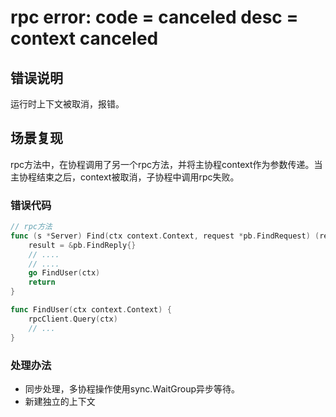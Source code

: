 # rpc error: code = canceled desc = context canceled

## 错误说明
运行时上下文被取消，报错。

## 场景复现
rpc方法中，在协程调用了另一个rpc方法，并将主协程context作为参数传递。当主协程结束之后，context被取消，子协程中调用rpc失败。

### 错误代码
```go
// rpc方法
func (s *Server) Find(ctx context.Context, request *pb.FindRequest) (result *pb.FindReply, err error) {
	result = &pb.FindReply{}
	// ....
    // ....
    go FindUser(ctx)
	return
}

func FindUser(ctx context.Context) {
    rpcClient.Query(ctx)
    // ...
}

```

### 处理办法
- 同步处理，多协程操作使用sync.WaitGroup异步等待。
- 新建独立的上下文
